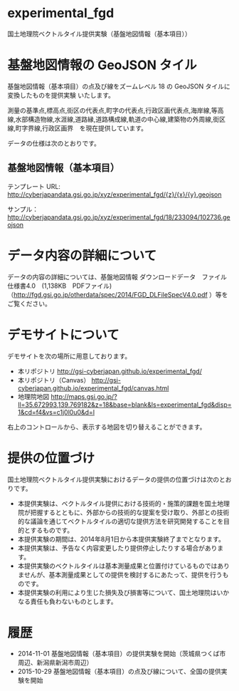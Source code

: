 experimental_fgd
================
国土地理院ベクトルタイル提供実験（基盤地図情報（基本項目））
# 基盤地図情報の GeoJSON タイル
基盤地図情報（基本項目）の点及び線をズームレベル 18 の GeoJSON タイルに変換したものを提供実験
いたします。

測量の基準点,標高点,街区の代表点,町字の代表点,行政区画代表点,海岸線,等高線,水部構造物線,水涯線,道路縁,道路構成線,軌道の中心線,建築物の外周線,街区線,町字界線,行政区画界　を現在提供しています。

データの仕様は次のとおりです。

## 基盤地図情報（基本項目）
テンプレート URL: http://cyberjapandata.gsi.go.jp/xyz/experimental_fgd/{z}/{x}/{y}.geojson

サンプル：http://cyberjapandata.gsi.go.jp/xyz/experimental_fgd/18/233094/102736.geojson

# データ内容の詳細について
データの内容の詳細については、基盤地図情報 ダウンロードデータ　ファイル仕様書4.0　(1,138KB　PDFファイル)（http://fgd.gsi.go.jp/otherdata/spec/2014/FGD_DLFileSpecV4.0.pdf ）等をご覧ください。

# デモサイトについて
デモサイトを次の場所に用意しております。
- 本リポジトリ
http://gsi-cyberjapan.github.io/experimental_fgd/
- 本リポジトリ（Canvas）
http://gsi-cyberjapan.github.io/experimental_fgd/canvas.html
- 地理院地図
http://maps.gsi.go.jp/?ll=35.672993,139.769182&z=18&base=blank&ls=experimental_fgd&disp=1&cd=f4&vs=c1j0l0u0&d=l

右上のコントロールから、表示する地図を切り替えることができます。

# 提供の位置づけ
国土地理院ベクトルタイル提供実験におけるデータの提供の位置づけは次のとおりです。
- 本提供実験は、ベクトルタイル提供における技術的・施策的課題を国土地理院が把握するとともに、外部からの技術的な提案を受け取り、外部との技術的な議論を通じてベクトルタイルの適切な提供方法を研究開発することを目的とするものです。
- 本提供実験の期間は、2014年8月1日から本提供実験終了までとなります。
- 本提供実験は、予告なく内容変更したり提供停止したりする場合があります。
- 本提供実験のベクトルタイルは基本測量成果と位置付けているものではありませんが、基本測量成果としての提供を検討するにあたって、提供を行うものです。
- 本提供実験の利用により生じた損失及び損害等について、国土地理院はいかなる責任も負わないものとします。

# 履歴
- 2014-11-01 基盤地図情報（基本項目）の提供実験を開始（茨城県つくば市周辺、新潟県新潟市周辺）
- 2015-10-29 基盤地図情報（基本項目）の点及び線について、全国の提供実験を開始
